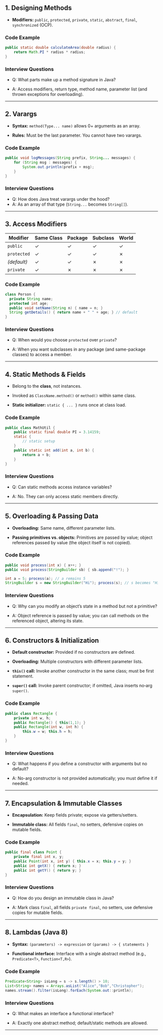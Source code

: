 
## 1. Designing Methods

- **Modifiers:** `public`, `protected`, `private`, `static`, `abstract`, `final`, `synchronized` (OCP).
### Code Example

```java
public static double calculateArea(double radius) {
    return Math.PI * radius * radius;
}
```
### Interview Questions

- Q: What parts make up a method signature in Java?
    
- A: Access modifiers, return type, method name, parameter list (and thrown exceptions for overloading).
    
---
## 2. Varargs

- **Syntax:** `method(Type... name)` allows 0+ arguments as an array.
    
- **Rules:** Must be the last parameter. You cannot have two varargs.

### Code Example

```java
public void logMessages(String prefix, String... messages) {
    for (String msg : messages) {
        System.out.println(prefix + msg);
    }
}
```
### Interview Questions

- Q: How does Java treat varargs under the hood?
- A: As an array of that type (`String...` becomes `String[]`).
    

---

## 3. Access Modifiers

| Modifier    | Same Class | Package | Subclass | World |
| ----------- | ---------- | ------- | -------- | ----- |
| `public`    | ✓          | ✓       | ✓        | ✓     |
| `protected` | ✓          | ✓       | ✓        | ✗     |
| _(default)_ | ✓          | ✓       | ✗        | ✗     |
| `private`   | ✓          | ✗       | ✗        | ✗     |

### Code Example

```java
class Person {
  private String name;
  protected int age;
  public void setName(String n) { name = n; }
  String getDetails() { return name + " " + age; } // default
}
```

### Interview Questions

- Q: When would you choose `protected` over `private`?
    
- A: When you want subclasses in any package (and same-package classes) to access a member.
    

---

## 4. Static Methods & Fields

- Belong to the **class**, not instances.
    
- Invoked as `ClassName.method()` or `method()` within same class.
    
- **Static initializer:** `static { ... }` runs once at class load.

### Code Example

```java
public class MathUtil {
    public static final double PI = 3.14159;
    static {
        // static setup
    }
    public static int add(int a, int b) {
        return a + b;
    }
}
```

### Interview Questions

- Q: Can static methods access instance variables?
    
- A: No. They can only access static members directly.
    

---

## 5. Overloading & Passing Data

- **Overloading:** Same name, different parameter lists.
    
- **Passing primitives vs. objects:** Primitives are passed by value; object references passed by value (the object itself is not copied).
    

### Code Example

```java
public void process(int x) { x++; }
public void process(StringBuilder sb) { sb.append("!"); }

int a = 5; process(a); // a remains 5
StringBuilder s = new StringBuilder("Hi"); process(s); // s becomes "Hi!"
```

### Interview Questions

- Q: Why can you modify an object’s state in a method but not a primitive?
    
- A: Object reference is passed by value; you can call methods on the referenced object, altering its state.
    

---

## 6. Constructors & Initialization

- **Default constructor:** Provided if no constructors are defined.
    
- **Overloading:** Multiple constructors with different parameter lists.
    
- **`this()` call:** Invoke another constructor in the same class; must be first statement.
    
- **`super()` call:** Invoke parent constructor; if omitted, Java inserts no‑arg `super()`.
    
### Code Example

```java
public class Rectangle {
    private int w, h;
    public Rectangle() { this(1,1); }
    public Rectangle(int w, int h) {
        this.w = w; this.h = h;
    }
}
```

### Interview Questions

- Q: What happens if you define a constructor with arguments but no default?
    
- A: No-arg constructor is not provided automatically; you must define it if needed.
    

---

## 7. Encapsulation & Immutable Classes

- **Encapsulation:** Keep fields private; expose via getters/setters.
    
- **Immutable class:** All fields `final`, no setters, defensive copies on mutable fields.
    

### Code Example

```java
public final class Point {
    private final int x, y;
    public Point(int x, int y) { this.x = x; this.y = y; }
    public int getX() { return x; }
    public int getY() { return y; }
}
```

### Interview Questions

- Q: How do you design an immutable class in Java?
    
- A: Mark class `final`, all fields `private final`, no setters, use defensive copies for mutable fields.
    

---

## 8. Lambdas (Java 8)

- **Syntax:** `(parameters) -> expression` or `(params) -> { statements }`
    
- **Functional interface:** Interface with a single abstract method (e.g., `Predicate<T>`, `Function<T,R>`).
    

### Code Example

```java
Predicate<String> isLong = s -> s.length() > 10;
List<String> names = Arrays.asList("Alice","Bob","Christopher");
names.stream().filter(isLong).forEach(System.out::println);
```

### Interview Questions

- Q: What makes an interface a functional interface?
    
- A: Exactly one abstract method; default/static methods are allowed.
    

---

